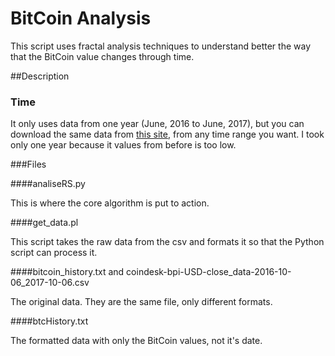 # BitCoin Analysis
This script uses fractal analysis techniques to understand better the way that the BitCoin value changes through time.

##Description

### Time
It only uses data from one year (June, 2016 to June, 2017), but you can download the same data from [this site](https://www.coindesk.com/price/), from any time range you want. I took only one year because it values from before is too low.

###Files

####analiseRS.py

This is where the core algorithm is put to action.

####get_data.pl

This script takes the raw data from the csv and formats it so that the Python script can process it.

####bitcoin_history.txt and coindesk-bpi-USD-close_data-2016-10-06_2017-10-06.csv

The original data. They are the same file, only different formats.

####btcHistory.txt

The formatted data with only the BitCoin values, not it's date.
